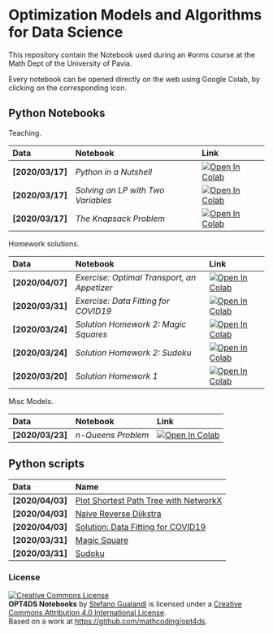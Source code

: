 # Optimization Models and Algorithms for Data Science

This repository contain the Notebook used during an #orms course at the Math Dept of the University of Pavia.

Every notebook can be opened directly on the web using Google Colab, by clicking on the corresponding icon.

## Python Notebooks

Teaching. 

| Data | Notebook | Link |
|:-|:-|:-|
|**[2020/03/17]**|*Python in a Nutshell*|[![Open In Colab](https://colab.research.google.com/assets/colab-badge.svg)](https://colab.research.google.com/github/mathcoding/opt4ds/blob/master/notebooks/Python_in_a_Nutshell.ipynb)|
|**[2020/03/17]**|*Solving an LP with Two Variables*|[![Open In Colab](https://colab.research.google.com/assets/colab-badge.svg)](https://colab.research.google.com/github/mathcoding/opt4ds/blob/master/notebooks/LPwithTwoVariables.ipynb)|
|**[2020/03/17]**|*The Knapsack Problem*|[![Open In Colab](https://colab.research.google.com/assets/colab-badge.svg)](https://colab.research.google.com/github/mathcoding/opt4ds/blob/master/notebooks/KnapsackProblem.ipynb)|


Homework solutions.

| Data | Notebook | Link |
|:-|:-|:-|
|**[2020/04/07]**|*Exercise: Optimal Transport, an Appetizer*|[![Open In Colab](https://colab.research.google.com/assets/colab-badge.svg)](https://colab.research.google.com/github/mathcoding/opt4ds/blob/master/notebooks/Homework_3.ipynb)|
|**[2020/03/31]**|*Exercise: Data Fitting for COVID19*|[![Open In Colab](https://colab.research.google.com/assets/colab-badge.svg)](https://colab.research.google.com/github/mathcoding/opt4ds/blob/master/notebooks/Homework_2.ipynb)|
|**[2020/03/24]**|*Solution Homework 2: Magic Squares*|[![Open In Colab](https://colab.research.google.com/assets/colab-badge.svg)](https://colab.research.google.com/github/mathcoding/opt4ds/blob/master/notebooks/MagicSquare.ipynb)|
|**[2020/03/24]**|*Solution Homework 2: Sudoku*|[![Open In Colab](https://colab.research.google.com/assets/colab-badge.svg)](https://colab.research.google.com/github/mathcoding/opt4ds/blob/master/notebooks/Sudoku.ipynb)|
|**[2020/03/20]**|*Solution Homework 1*|[![Open In Colab](https://colab.research.google.com/assets/colab-badge.svg)](https://colab.research.google.com/github/mathcoding/opt4ds/blob/master/notebooks/Homework_1.ipynb)|


Misc Models.

| Data | Notebook | Link |
|:-|:-|:-|
|**[2020/03/23]**|*n-Queens Problem*|[![Open In Colab](https://colab.research.google.com/assets/colab-badge.svg)](https://colab.research.google.com/github/mathcoding/opt4ds/blob/master/notebooks/N-Queens.ipynb)|


## Python scripts
| Data | Name |
|:-|:-|
|**[2020/04/03]** | [Plot Shortest Path Tree with NetworkX](https://github.com/mathcoding/opt4ds/blob/master/python/plot_shortest_path_tree.py) |
|**[2020/04/03]** | [Naive Reverse Dijkstra](https://github.com/mathcoding/opt4ds/blob/master/python/naive_reverse_dijkstra.py) |
|**[2020/04/03]** | [Solution: Data Fitting for COVID19](https://github.com/mathcoding/opt4ds/blob/master/python/basic_sir_fitting.py) |
|**[2020/03/31]** | [Magic Square](https://github.com/mathcoding/opt4ds/blob/master/python/magic_square.py) |
|**[2020/03/31]** | [Sudoku](https://github.com/mathcoding/opt4ds/blob/master/python/sudoku.py) |


### License
<a rel="license" href="http://creativecommons.org/licenses/by/4.0/"><img alt="Creative Commons License" style="border-width:0" src="https://i.creativecommons.org/l/by/4.0/88x31.png" /></a><br /><span xmlns:dct="http://purl.org/dc/terms/" property="dct:title"><b>OPT4DS Notebooks</b></span> by <a xmlns:cc="http://creativecommons.org/ns#" href="http://mate.unipv.it/gualandi" property="cc:attributionName" rel="cc:attributionURL">Stefano Gualandi</a> is licensed under a <a rel="license" href="http://creativecommons.org/licenses/by/4.0/">Creative Commons Attribution 4.0 International License</a>.<br />Based on a work at <a xmlns:dct="http://purl.org/dc/terms/" href="https://github.com/mathcoding/opt4ds" rel="dct:source">https://github.com/mathcoding/opt4ds</a>.
